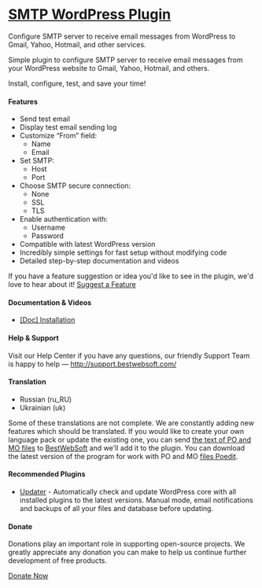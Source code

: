<a href="http://bestwebsoft.com/products/wordpress/plugins/smtp/" target=_blank>SMTP WordPress Plugin</a>
========================

Configure SMTP server to receive email messages from WordPress to Gmail, Yahoo, Hotmail, and other services.

<p>Simple plugin to configure SMTP server to receive email messages from your WordPress website to Gmail, Yahoo, Hotmail, and others.</p>

<p>Install, configure, test, and save your time!</p>


<div class='video'></div>


<h4>Features</h4>

<ul>
<li>Send test email</li>
<li>Display test email sending log</li>
<li>Customize &#8220;From&#8221; field:

<ul>
<li>Name</li>
<li>Email</li>
</ul></li>
<li>Set SMTP:

<ul>
<li>Host</li>
<li>Port</li>
</ul></li>
<li>Choose SMTP secure connection:

<ul>
<li>None</li>
<li>SSL</li>
<li>TLS</li>
</ul></li>
<li>Enable authentication with:

<ul>
<li>Username</li>
<li>Password </li>
</ul></li>
<li>Compatible with latest WordPress version</li>
<li>Incredibly simple settings for fast setup without modifying code</li>
<li>Detailed step-by-step documentation and videos</li>
</ul>

<p>If you have a feature suggestion or idea you'd like to see in the plugin, we'd love to hear about it! <a href="http://support.bestwebsoft.com/hc/en-us/requests/new">Suggest a Feature</a></p>

<h4>Documentation &#38; Videos</h4>

<ul>
<li><a href="https://docs.google.com/document/d/1zCvr7FarorqcggQC1PcyjHaxadrCgS3-CMMw3JsvW1M/">[Doc] Installation</a></li>
</ul>

<h4>Help &#38; Support</h4>

<p>Visit our Help Center if you have any questions, our friendly Support Team is happy to help &#8212; <a href="http://support.bestwebsoft.com/">http://support.bestwebsoft.com/</a></p>

<h4>Translation</h4>

<ul>
<li>Russian (ru_RU)</li>
<li>Ukrainian (uk)</li>
</ul>

<p>Some of these translations are not complete. We are constantly adding new features which should be translated. If you would like to create your own language pack or update the existing one, you can send <a href="http://codex.wordpress.org/Translating_WordPress">the text of PO and MO files</a> to <a href="http://support.bestwebsoft.com/hc/en-us/requests/new">BestWebSoft</a> and we'll add it to the plugin. You can download the latest version of the program for work with PO and MO <a href="http://www.poedit.net/download.php">files Poedit</a>.</p>

<h4>Recommended Plugins</h4>

<ul>
<li><a href="http://bestwebsoft.com/products/wordpress/plugins/updater/?k=1d159d662eeb8f066701430a8681c9d8">Updater</a> - Automatically check and update WordPress core with all installed plugins to the latest versions. Manual mode, email notifications and backups of all your files and database before updating.</li>
</ul>

<h4>Donate</h4>

<p>Donations play an important role in supporting open-source projects. We greatly appreciate any donation you can make to help us continue further development of free products.</p>

<p><a href="http://bestwebsoft.com/donate/">Donate Now</a></p>